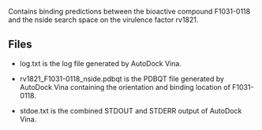 Contains binding predictions between the bioactive compound F1031-0118 and the nside search space on the virulence factor rv1821.

## Files

- log.txt is the log file generated by AutoDock Vina.

- rv1821_F1031-0118_nside.pdbqt is the PDBQT file generated by AutoDock Vina containing the orientation and binding location of F1031-0118.

- stdoe.txt is the combined STDOUT and STDERR output of AutoDock Vina.

